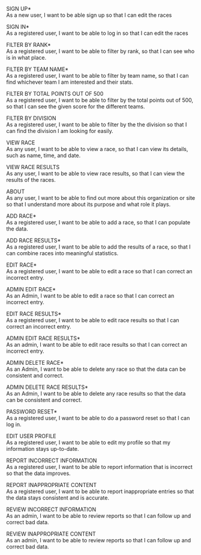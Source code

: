 SIGN UP*<br>
As a new user, I want to be able sign up so that I can edit the races

SIGN IN*<br>
As a registered user, I want to be able to log in so that I can edit the races

FILTER BY RANK*<br>
As a registered user, I want to be able to filter by rank, so that I can see who is in what place.

FILTER BY TEAM NAME*<br>
As a registered user, I want to be able to filter by team name, so that I can find whichever team I am interested and their stats.

FILTER BY TOTAL POINTS OUT OF 500<br>
As a registered user, I want to be able to filter by the total points out of 500, 
so that I can see the given score for the different teams.

FILTER BY DIVISION<br>
As a registered user, I want to be able to filter by the the division so that I can find the division I am looking for easily.

VIEW RACE<br>
As any user, I want to be able to view a race, so that I can view its details, such as name, time, and date.

VIEW RACE RESULTS<br>
As any user, I want to be able to view race results, so that I can view the results of the races.

ABOUT<br>
As any user, I want to be able to find out more about this organization or site so that I understand more about its purpose and what role it plays.

ADD RACE*<br>
As a registered user, I want to be able to add a race, so that I can populate the data.

ADD RACE RESULTS*<br>
As a registered user, I want to be able to add the results of a race, so that I can combine races into meaningful statistics.

EDIT RACE*<br>
As a registered user, I want to be able to edit a race so that I can correct an incorrect entry.

ADMIN EDIT RACE*<br>
As an Admin, I want to be able to edit a race so that I can correct an incorrect entry.

EDIT RACE RESULTS*<br>
As a registered user, I want to be able to edit race results so that I can correct an incorrect entry.

ADMIN EDIT RACE RESULTS*<br>
As an admin, I want to be able to edit race results so that I can correct an incorrect entry.

ADMIN DELETE RACE*<br>
As an Admin, I want to be able to delete any race so that the data can be consistent and correct.

ADMIN DELETE RACE RESULTS*<br>
As an Admin, I want to be able to delete any race results so that the data can be consistent and correct.

PASSWORD RESET*<br>
As a registered user, I want to be able to do a password reset so that I can log in.

EDIT USER PROFILE<br>
As a registered user, I want to be able to edit my profile so that my information stays up-to-date.

REPORT INCORRECT INFORMATION<br>
As a registered user, I want to be able to report information that is incorrect so that the data improves.

REPORT INAPPROPRIATE CONTENT<br>
As a registered user, I want to be able to report inappropriate entries so that the data stays consistent and is accurate.

REVIEW INCORRECT INFORMATION<br>
As an admin, I want to be able to review reports so that I can follow up and correct bad data.

REVIEW INAPPROPRIATE CONTENT<br>
As an admin, I want to be able to review reports so that I can follow up and correct bad data.






